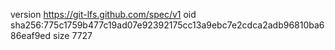 version https://git-lfs.github.com/spec/v1
oid sha256:775c1759b477c19ad07e92392175cc13a9ebc7e2cdca2adb96810ba686eaf9ed
size 7727
